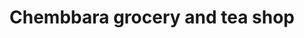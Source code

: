 ---
title: "Chembbara grocery and tea shop"
url: /mapranam/chembbara-grocery-and-tea-shop/
shop: Bäckerei
---